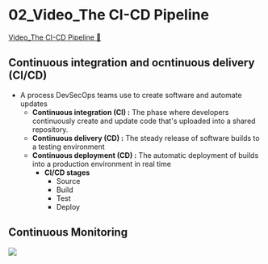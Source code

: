 # 02_Video_The CI-CD Pipeline

[Video_The CI-CD Pipeline &#128279;](https://www.coursera.org/learn/introduction-to-security-principles-in-cloud-computing/lecture/NwB8O/the-ci-cd-pipeline)

## Continuous integration and ocntinuous delivery (CI/CD)

- A process DevSecOps teams use to create software and automate updates
  - **Continuous integration (CI) :** The phase where developers continuously create and update code that's uploaded into a shared repository.
  - **Continuous delivery (CD) :** The steady release of software builds to a testing environment
  - **Continuous deployment (CD) :** The automatic deployment of builds into a production environment in real time
    - **CI/CD stages**
      - Source
      - Build
      - Test
      - Deploy

## Continuous Monitoring

![](https://westus31-mediap.svc.ms/transform/thumbnail?provider=spo&farmid=193786&inputFormat=png&cs=MDAwMDAwMDAtMDAwMC0wMDAwLTAwMDAtMDAwMDQ4MTcxMGE0fFNQTw&docid=https%3A%2F%2Fmy.microsoftpersonalcontent.com%2F_api%2Fv2.0%2Fdrives%2Fb!-jkcltTqL02_EJOFl7UoeUcquPE4-udDtU9PbQwn42Yqb_GkAxDWQIi8VHXqH0qU%2Fitems%2F01ON7U2VVKRXCLINQHRNCJYBRUTTME263O%3Ftempauth%3Dv1e.eyJzaXRlaWQiOiI5NjFjMzlmYS1lYWQ0LTRkMmYtYmYxMC05Mzg1OTdiNTI4NzkiLCJhcHBpZCI6IjAwMDAwMDAwLTAwMDAtMDAwMC0wMDAwLTAwMDA0ODE3MTBhNCIsImF1ZCI6IjAwMDAwMDAzLTAwMDAtMGZmMS1jZTAwLTAwMDAwMDAwMDAwMC9teS5taWNyb3NvZnRwZXJzb25hbGNvbnRlbnQuY29tQDkxODgwNDBkLTZjNjctNGM1Yi1iMTEyLTM2YTMwNGI2NmRhZCIsImV4cCI6IjE3MzQ4Njg4MDAifQ.3MbbLDHrsQg4VHnGxhmYVZ3i1UWTazNR6EFojWwbzAGkCFJYlCW0Zkdx13OBLzxiaIlnwYoBiclG44GP2kmENuzvbTa3DeWlBboQL2c1O--4A0UJ4ZRpv3PbcM_j26nIix5rLOk81aeSQSZj2unTUXLuqh5P62JY2n2Hs7Av-vXurPxseIvzIoFQayaI8yMRMpYdioOomOUt-Y4Wg0nqmA5gV4rEaHsmW7QZWeiSefTiZQvv5D2CLq5v2w1pu8277lHtyTfESA05XVy0FIqx9XgD7uYboPCVKrqyNQTMWpr9xZqfeqrh3wT9LRTs_2DB3AWFkHZ4RsUD7_AKF5UJC3fru1xRRYjqsGgZgEpmnE9YCjQACRYwDOhMp_gHU7zy.f0XPqs80CdIZVmqqr5ttqLhU7QsbggyVGkNBlGqRgXU%26version%3DPublished&cb=63870450113&encodeFailures=1&width=1358&height=569)
